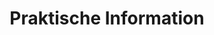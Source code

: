 ---
title: Praktisch
menu:
  main:
    weight: 1
    name: Praktisch

description: We use Airbnb for booking.

title: Praktische Information

faq:
- title: Wie buche ich eine Wohnung?
  content: Wir nutzen Airbnb für die Buchung. Unter dem Menü Apartments finden Sie eine Liste der verfügbaren Apartments. Alle Apartments haben einen direkten Link zu aribnb für die Buchung.
  button-text: Gehen Sie zu unseren Wohnungen
  button-link: apartments.html

- title: Über unsere Wohnungen
  content: "<ul>
				<li>Alle Apartments verfügen über einen Balkon. Mit Blick auf den Fjord</li>
				<li>Die Wohnungen sind voll möbliert</li>
				<li>Einfaches Ein- und Auschecken mit der Keybox</li>
				<li>Kurze Entfernungen zum Lebensmittelgeschäft, Restaurant, Touristeninformation und allem, was Sie brauchen</li>
				<li>Einfacher Zugang, zu Fuß von öffentlichen Verkehrsmitteln wie Boot, Bus</li>
				<li>Bad, Dusche und Waschmaschine</li>
				<li>Bettwäsche inklusive</li>
				<li>Küche mit Kühlschrank, Herd und Gefrierschrank</li>
				<li>Wohnzimmer mit Sitzecke und TV</li>
			</ul>"

- title: Ein- und Auschecken
  content: Die Apartments verfügen über einen Schlüsselkasten in der Nähe des Eingangs. Nach Abschluss der Buchung erhalten Sie Informationen zur Adresse, zum Keybox-Code und mehr. Kasse vor 1200 Uhr am Abreisetag. Die Reinigung ist inbegriffen, aber wir bitten Sie, es in dem Zustand zu lassen, in dem Sie angekommen sind.

- title: Autovermietung
  content: Wir haben ein Auto zu mieten. Nur für kurze Tagesausflüge. Die Abholung und Rückgabe ist nur in Balestrand möglich. Kontaktieren Sie uns für weitere Informationen.

- title: Irgendwas stimmt nicht, an wen kann ich mich wenden?
  content: Rufen Sie uns unter <b> +47 47 28 97 48 </b> an oder senden Sie eine E-Mail an <b> lidalsiv@gmail.com </b>
---